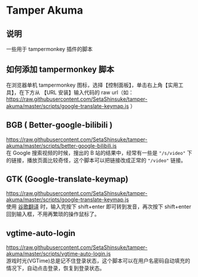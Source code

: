 # Tamper Akuma
## 说明
一些用于 tampermonkey 插件的脚本

## 如何添加 tampermonkey 脚本
在浏览器单机 tampermonkey 图标，选择【控制面板】，单击右上角【实用工具】，在下方从 【URL 安装】输入代码的 raw url（如：https://raw.githubusercontent.com/SetaShinsuke/tamper-akuma/master/scripts/google-translate-keymap.js ）

## BGB ( Better-google-bilibili )
https://raw.githubusercontent.com/SetaShinsuke/tamper-akuma/master/scripts/better-google-bilibili.js    
在 Google 搜索视频的时候，搜出的 B 站的结果中，经常有一些是 `"/s/video"` 下的链接，播放页面比较奇怪，这个脚本可以把链接改成正常的 `"/video"` 链接。

## GTK (Google-translate-keymap)
https://raw.githubusercontent.com/SetaShinsuke/tamper-akuma/master/scripts/google-translate-keymap.js    
使用 [谷歌翻译](https://translate.google.com/) 时，输入完按下 shift+enter 即可转到发音，再次按下 shift+enter 回到输入框，不用再繁琐的操作鼠标了。

## vgtime-auto-login
https://raw.githubusercontent.com/SetaShinsuke/tamper-akuma/master/scripts/vgtime-auto-login.js  
游戏时光(VGTime)总是记不住登录状态，这个脚本可以在用户名密码自动填充的情况下，自动点击登录，恢复到登录状态。
